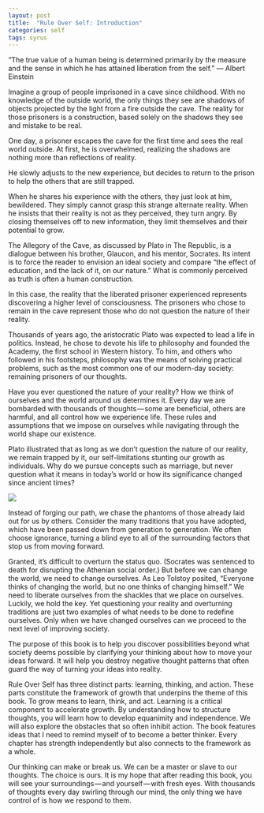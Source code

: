 ```yaml
---
layout: post
title:  "Rule Over Self: Introduction"
categories: self
tags: syrus
---
```


“The true value of a human being is determined primarily by the measure and the sense in which he has attained liberation from the self.”
— Albert Einstein

Imagine a group of people imprisoned in a cave since childhood. With no knowledge of the outside world, the only things they see are shadows of objects projected by the light from a fire outside the cave. The reality for those prisoners is a construction, based solely on the shadows they see and mistake to be real.

One day, a prisoner escapes the cave for the first time and sees the real world outside. At first, he is overwhelmed, realizing the shadows are nothing more than reflections of reality.

He slowly adjusts to the new experience, but decides to return to the prison to help the others that are still trapped.

When he shares his experience with the others, they just look at him, bewildered. They simply cannot grasp this strange alternate reality. When he insists that their reality is not as they perceived, they turn angry. By closing themselves off to new information, they limit themselves and their potential to grow.

The Allegory of the Cave, as discussed by Plato in The Republic, is a dialogue between his brother, Glaucon, and his mentor, Socrates. Its intent is to force the reader to envision an ideal society and compare “the effect of education, and the lack of it, on our nature.” What is commonly perceived as truth is often a human construction.

In this case, the reality that the liberated prisoner experienced represents discovering a higher level of consciousness. The prisoners who chose to remain in the cave represent those who do not question the nature of their reality.

Thousands of years ago, the aristocratic Plato was expected to lead a life in politics. Instead, he chose to devote his life to philosophy and founded the Academy, the first school in Western history. To him, and others who followed in his footsteps, philosophy was the means of solving practical problems, such as the most common one of our modern-day society: remaining prisoners of our thoughts.

Have you ever questioned the nature of your reality? How we think of ourselves and the world around us determines it. Every day we are bombarded with thousands of thoughts — some are beneficial, others are harmful, and all control how we experience life. These rules and assumptions that we impose on ourselves while navigating through the world shape our existence.

Plato illustrated that as long as we don’t question the nature of our reality, we remain trapped by it, our self-limitations stunting our growth as individuals. Why do we pursue concepts such as marriage, but never question what it means in today’s world or how its significance changed since ancient times?

<img src="http://note.link.com.de/media/introduction.jpg" />


Instead of forging our path, we chase the phantoms of those already laid out for us by others. Consider the many traditions that you have adopted, which have been passed down from generation to generation. We often choose ignorance, turning a blind eye to all of the surrounding factors that stop us from moving forward.

Granted, it’s difficult to overturn the status quo. (Socrates was sentenced to death for disrupting the Athenian social order.) But before we can change the world, we need to change ourselves. As Leo Tolstoy posited, “Everyone thinks of changing the world, but no one thinks of changing himself.” We need to liberate ourselves from the shackles that we place on ourselves. Luckily, we hold the key. Yet questioning your reality and overturning traditions are just two examples of what needs to be done to redefine ourselves. Only when we have changed ourselves can we proceed to the next level of improving society.

The purpose of this book is to help you discover possibilities beyond what society deems possible by clarifying your thinking about how to move your ideas forward. It will help you destroy negative thought patterns that often guard the way of turning your ideas into reality.

Rule Over Self has three distinct parts: learning, thinking, and action. These parts constitute the framework of growth that underpins the theme of this book. To grow means to learn, think, and act. Learning is a critical component to accelerate growth. By understanding how to structure thoughts, you will learn how to develop equanimity and independence. We will also explore the obstacles that so often inhibit action. The book features ideas that I need to remind myself of to become a better thinker. Every chapter has strength independently but also connects to the framework as a whole.

Our thinking can make or break us. We can be a master or slave to our thoughts. The choice is ours. It is my hope that after reading this book, you will see your surroundings — and yourself — with fresh eyes. With thousands of thoughts every day swirling through our mind, the only thing we have control of is how we respond to them.